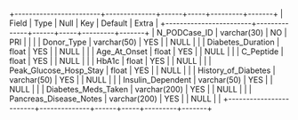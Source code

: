 +------------------------+--------------+------+-----+---------+-------+
| Field                  | Type         | Null | Key | Default | Extra |
+------------------------+--------------+------+-----+---------+-------+
| N_PODCase_ID           | varchar(30)  | NO   | PRI |         |       |
| Donor_Type             | varchar(50)  | YES  |     | NULL    |       |
| Diabetes_Duration      | float        | YES  |     | NULL    |       |
| Age_At_Onset           | float        | YES  |     | NULL    |       |
| C_Peptide              | float        | YES  |     | NULL    |       |
| HbA1c                  | float        | YES  |     | NULL    |       |
| Peak_Glucose_Hosp_Stay | float        | YES  |     | NULL    |       |
| History_of_Diabetes    | varchar(50)  | YES  |     | NULL    |       |
| Insulin_Dependent      | varchar(50)  | YES  |     | NULL    |       |
| Diabetes_Meds_Taken    | varchar(200) | YES  |     | NULL    |       |
| Pancreas_Disease_Notes | varchar(200) | YES  |     | NULL    |       |
+------------------------+--------------+------+-----+---------+-------+

